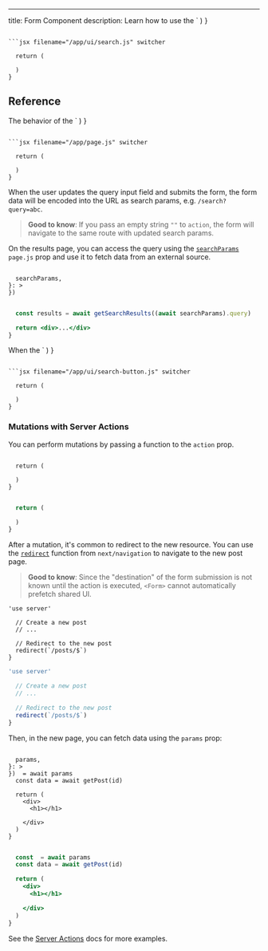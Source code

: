 ---

title: Form Component
description: Learn how to use the `
)
}

````

```jsx filename="/app/ui/search.js" switcher

  return (

  )
}
````

</AppOnly>

## Reference

The behavior of the `
)
}

````

```jsx filename="/app/page.js" switcher

  return (

  )
}
````

When the user updates the query input field and submits the form, the form data will be encoded into the URL as search params, e.g. `/search?query=abc`.

> **Good to know**: If you pass an empty string `""` to `action`, the form will navigate to the same route with updated search params.

On the results page, you can access the query using the [`searchParams`](/docs/app/api-reference/file-conventions/page#searchparams-optional) `page.js` prop and use it to fetch data from an external source.

```tsx filename="/app/search/page.tsx" switcher

  searchParams,
}: >
})
```

```jsx filename="/app/search/page.js" switcher

  const results = await getSearchResults((await searchParams).query)

  return <div>...</div>
}
```

When the `
)
}

````

```jsx filename="/app/ui/search-button.js" switcher

  return (

  )
}
````

### Mutations with Server Actions

You can perform mutations by passing a function to the `action` prop.

```tsx filename="/app/posts/create/page.tsx" switcher

  return (

  )
}
```

```jsx filename="/app/posts/create/page.js" switcher

  return (

  )
}
```

After a mutation, it's common to redirect to the new resource. You can use the [`redirect`](/docs/app/guides/redirecting) function from `next/navigation` to navigate to the new post page.

> **Good to know**: Since the "destination" of the form submission is not known until the action is executed, `<Form>` cannot automatically prefetch shared UI.

```tsx filename="/app/posts/actions.ts" switcher
'use server'

  // Create a new post
  // ...

  // Redirect to the new post
  redirect(`/posts/$`)
}
```

```jsx filename="/app/posts/actions.js" switcher
'use server'

  // Create a new post
  // ...

  // Redirect to the new post
  redirect(`/posts/$`)
}
```

Then, in the new page, you can fetch data using the `params` prop:

```tsx filename="/app/posts/[id]/page.tsx" switcher

  params,
}: >
})  = await params
  const data = await getPost(id)

  return (
    <div>
      <h1></h1>

    </div>
  )
}
```

```jsx filename="/app/posts/[id]/page.js" switcher

  const  = await params
  const data = await getPost(id)

  return (
    <div>
      <h1></h1>

    </div>
  )
}
```

See the [Server Actions](/docs/app/getting-started/updating-data) docs for more examples.

</AppOnly>
